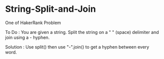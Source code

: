 # String-Split-and-Join
One of HakerRank Problem

To Do : You are given a string. Split the string on a " " (space) delimiter and join using a - hyphen.

Solution : Use split() then use "-".join() to get a hyphen between every word.
